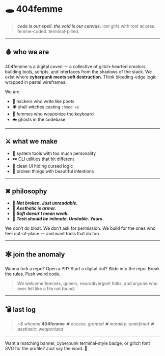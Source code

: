 # 🕳️ 404femme

> ***code is our spell. the void is our canvas.***
> lost girls with root access. femme-coded. terminal-pilled.

---

## 🩸 who we are

404femme is a digital coven — a collective of glitch-hearted creators building tools, scripts, and interfaces from the shadows of the stack.
We exist where **cyberpunk meets soft destruction**. Think bleeding-edge logic wrapped in pastel wireframes.

We are:

* 🖤 hackers who write like poets
* 🕷 shell witches casting `chmod +x`
* 🩶 femmes who weaponize the keyboard
* ☁️ ghosts in the codebase

---

## ⚔️ what we make

* 🦴 system tools with too much personality
* 🕶 CLI utilities that hit different
* 🧼 clean UI hiding cursed logic
* 🐛 broken things with beautiful intentions

---

## ✖ philosophy

* 🖤 ***Not broken. Just unreadable.***
* 🔪 ***Aesthetic is armor.***
* 🧷 ***Soft doesn’t mean weak.***
* 🩻 ***Tech should be intimate. Unstable. Yours.***

We don’t do bloat. We don’t ask for permission.
We build for the ones who feel out-of-place — and want tools that do too.

---

## 🕸 join the anomaly

Wanna fork a repo? Open a PR? Start a digital riot?
Slide into the repo. Break the rules. Push weird code.

> We welcome femmes, queers, neurodivergent folks, and anyone who ever felt like a file not found.

---

## 💣 last log

> *\~\$ whoami*
> **404femme**
> *✖ access: granted*
> *✖ morality: undefined*
> *✖ aesthetic: weaponized*

---

Want a matching banner, cyberpunk terminal-style badge, or glitch font SVG for the profile? Just say the word. 🖤
